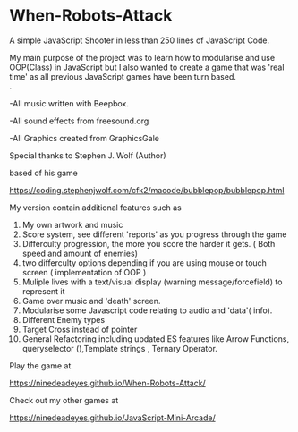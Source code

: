 # When-Robots-Attack

A simple JavaScript Shooter in less than 250 lines of JavaScript Code. 

My main purpose of the project was to learn how to modularise and use OOP(Class) in JavaScript but I also wanted to create a game that was 'real time' as all previous JavaScript games have been turn based.   
.  

-All music written with Beepbox.

-All sound effects from freesound.org

-All Graphics created from GraphicsGale

Special thanks to Stephen J. Wolf (Author) 

based of his game

https://coding.stephenjwolf.com/cfk2/macode/bubblepop/bubblepop.html

My version contain additional features such as

1) My own artwork and music
2) Score system, see different 'reports' as you progress through the game 
3) Differculty progression, the more you score the harder it gets. ( Both speed and amount of enemies) 
4) two differculty options depending if you are using mouse or touch screen ( implementation of OOP ) 
5) Muliple lives with a text/visual display (warning message/forcefield) to represent it
6) Game over music and 'death' screen. 
7) Modularise some Javascript code relating to audio and 'data'( info).
8) Different Enemy types
9) Target Cross instead of pointer 
10) General Refactoring including updated ES features like Arrow Functions, queryselector (),Template strings , Ternary Operator. 

Play the game at 

https://ninedeadeyes.github.io/When-Robots-Attack/

Check out my other games at

https://ninedeadeyes.github.io/JavaScript-Mini-Arcade/
